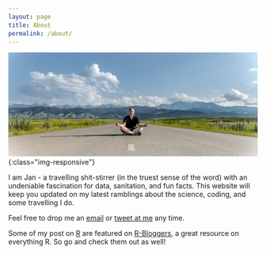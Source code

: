 ```yaml
---
layout: page
title: About
permalink: /about/
---
```


![Me in Kazakhstan](/images/pages/170712-CharynCanyon.jpg){:class="img-responsive"}

I am Jan - a travelling shit-stirrer (in the truest sense of the word) with an undeniable fascination for data, sanitation, and fun facts. This website will keep you updated on my latest ramblings about the science, coding, and some travelling I do.

Feel free to drop me an [email](mailto:jan.knappe@tcd.ie) or [tweet at me](https://twitter.com/intent/tweet?via=JanKnappe) any time.

Some of my post on [R](/tags/#R) are featured on [R-Bloggers](https://www.r-bloggers.com/), a great resource on everything R. So go and check them out as well!




